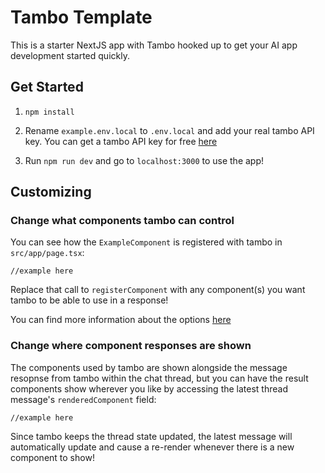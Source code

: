 # Tambo Template

This is a starter NextJS app with Tambo hooked up to get your AI app development started quickly.

## Get Started

1. `npm install`

2. Rename `example.env.local` to `.env.local` and add your real tambo API key. You can get a tambo API key for free [here](.)

3. Run `npm run dev` and go to `localhost:3000` to use the app!

## Customizing

### Change what components tambo can control

You can see how the `ExampleComponent` is registered with tambo in `src/app/page.tsx`:

```tsx
//example here
```

Replace that call to `registerComponent` with any component(s) you want tambo to be able to use in a response!

You can find more information about the options [here](.)

### Change where component responses are shown

The components used by tambo are shown alongside the message resopnse from tambo within the chat thread, but you can have the result components show wherever you like by accessing the latest thread message's `renderedComponent` field:

```tsx
//example here
```

Since tambo keeps the thread state updated, the latest message will automatically update and cause a re-render whenever there is a new component to show!
